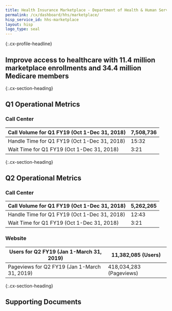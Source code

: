 ```yaml
---
title: Health Insurance Marketplace - Department of Health & Human Services - CX CAP Goal Dashboard
permalink: /cx/dashboard/hhs/marketplace/
hisp_service_id: hhs-marketplace
layout: hisp
logo_type: seal
---
```


{:.cx-profile-headline}
## Improve access to healthcare with 11.4 million marketplace enrollments and 34.4 million Medicare members

{:.cx-section-heading}

## Q1 Operational Metrics

### Call Center

| Call Volume for Q1 FY19 (Oct 1-Dec 31, 2018) | 7,508,736 |
|----------------------------------------------|-----------|
| Handle Time for Q1 FY19 (Oct 1-Dec 31, 2018) | 15:32     |
| Wait Time for Q1 FY19 (Oct 1-Dec 31, 2018)   | 3:21      |

{:.cx-section-heading}

## Q2 Operational Metrics

### Call Center


| Call Volume for Q1 FY19 (Oct 1-Dec 31, 2018) | 5,262,265 |
|----------------------------------------------|-----------|
| Handle Time for Q1 FY19 (Oct 1-Dec 31, 2018) | 12:43     |
| Wait Time for Q1 FY19 (Oct 1-Dec 31, 2018)   | 3:21      |

### Website 

| Users  for Q2 FY19 (Jan 1-March 31, 2019)    | 11,382,085 (Users)      |
|----------------------------------------------|-------------------------|
| Pageviews for Q2 FY19 (Jan 1-March 31, 2019) | 418,034,283 (Pageviews) |



{:.cx-section-heading}
## Supporting Documents
